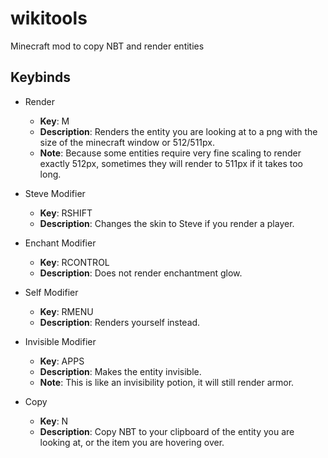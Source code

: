 # wikitools
Minecraft mod to copy NBT and render entities

## Keybinds

* Render
  * **Key**: M
  * **Description**: Renders the entity you are looking at to a png with the size of the minecraft window or 512/511px.
  * **Note**: Because some entities require very fine scaling to render exactly 512px, sometimes they will render to 511px if it takes too long.

* Steve Modifier
  * **Key**: RSHIFT
  * **Description**: Changes the skin to Steve if you render a player.

* Enchant Modifier
  * **Key**: RCONTROL
  * **Description**: Does not render enchantment glow.

* Self Modifier
  * **Key**: RMENU
  * **Description**: Renders yourself instead.

* Invisible Modifier
  * **Key**: APPS
  * **Description**: Makes the entity invisible.
  * **Note**: This is like an invisibility potion, it will still render armor.

* Copy
  * **Key**: N
  * **Description**: Copy NBT to your clipboard of the entity you are looking at, or the item you are hovering over.
